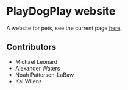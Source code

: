 # PlayDogPlay website

A website for pets,
see the current page [here](https://csi-280.github.io/playdogplay/).

## Contributors
* Michael Leonard
* Alexander Waters
* Noah Patterson-LaBaw
* Kai Wilens

